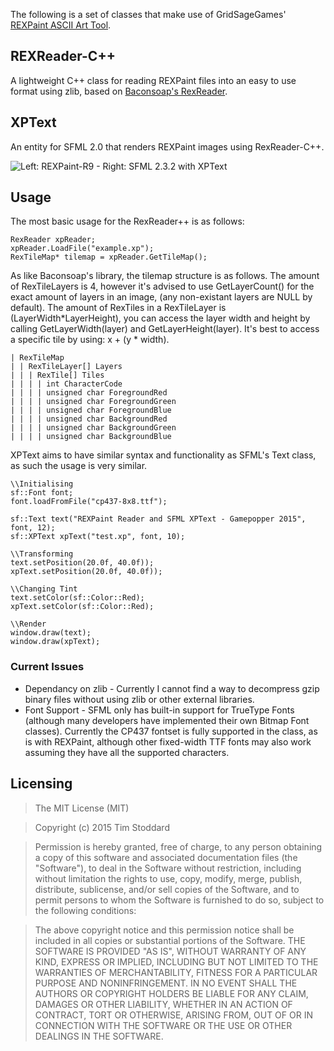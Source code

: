 The following is a set of classes that make use of GridSageGames' [REXPaint ASCII Art Tool](http://rexpaint.blogspot.com/).

## REXReader-C++
A lightweight C++ class for reading REXPaint files into an easy to use format using zlib, based on [Baconsoap's RexReader](https://github.com/BaconSoap/RexReader).

## XPText
An entity for SFML 2.0 that renders REXPaint images using RexReader-C++.

![Left: REXPaint-R9 - Right: SFML 2.3.2 with XPText](http://i.imgur.com/sVwwurG.png)

## Usage
The most basic usage for the RexReader++ is as follows:
```
RexReader xpReader;
xpReader.LoadFile("example.xp");
RexTileMap* tilemap = xpReader.GetTileMap();
```

As like Baconsoap's library, the tilemap structure is as follows. The amount of RexTileLayers is 4, however it's advised to use GetLayerCount() for the exact amount of layers in an image, (any non-existant layers are NULL by default). The amount of RexTiles in a RexTileLayer is (LayerWidth*LayerHeight), you can access the layer width and height by calling GetLayerWidth(layer) and GetLayerHeight(layer). It's best to access a specific tile by using: x + (y * width).
```
| RexTileMap
| | RexTileLayer[] Layers
| | | RexTile[] Tiles
| | | | int CharacterCode
| | | | unsigned char ForegroundRed
| | | | unsigned char ForegroundGreen
| | | | unsigned char ForegroundBlue
| | | | unsigned char BackgroundRed
| | | | unsigned char BackgroundGreen
| | | | unsigned char BackgroundBlue
```

XPText aims to have similar syntax and functionality as SFML's Text class, as such the usage is very similar.

```
\\Initialising
sf::Font font;
font.loadFromFile("cp437-8x8.ttf");

sf::Text text("REXPaint Reader and SFML XPText - Gamepopper 2015", font, 12);
sf::XPText xpText("test.xp", font, 10);

\\Transforming
text.setPosition(20.0f, 40.0f));
xpText.setPosition(20.0f, 40.0f));

\\Changing Tint
text.setColor(sf::Color::Red);
xpText.setColor(sf::Color::Red);

\\Render
window.draw(text);
window.draw(xpText);
```

### Current Issues
* Dependancy on zlib - Currently I cannot find a way to decompress gzip binary files without using zlib or other external libraries.
* Font Support - SFML only has built-in support for TrueType Fonts (although many developers have implemented their own Bitmap Font classes). Currently the CP437 fontset is fully supported in the class, as is with REXPaint, although other fixed-width TTF fonts may also work assuming they have all the supported characters.


## Licensing
> The MIT License (MIT)

> Copyright (c) 2015 Tim Stoddard

> Permission is hereby granted, free of charge, to any person obtaining a copy of this software and associated documentation files
(the "Software"), to deal in the Software without restriction, including without limitation the rights to use, copy, modify, merge,
publish, distribute, sublicense, and/or sell copies of the Software, and to permit persons to whom the Software is furnished to do
so, subject to the following conditions:

> The above copyright notice and this permission notice shall be included in all copies or substantial portions of the Software.
THE SOFTWARE IS PROVIDED "AS IS", WITHOUT WARRANTY OF ANY KIND, EXPRESS OR IMPLIED, INCLUDING BUT NOT LIMITED TO THE WARRANTIES OF
MERCHANTABILITY, FITNESS FOR A PARTICULAR PURPOSE AND NONINFRINGEMENT. IN NO EVENT SHALL THE AUTHORS OR COPYRIGHT HOLDERS BE LIABLE
FOR ANY CLAIM, DAMAGES OR OTHER LIABILITY, WHETHER IN AN ACTION OF CONTRACT, TORT OR OTHERWISE, ARISING FROM, OUT OF OR IN CONNECTION
WITH THE SOFTWARE OR THE USE OR OTHER DEALINGS IN THE SOFTWARE.
